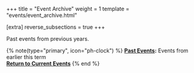 +++
title = "Event Archive"
weight = 1
template = "events/event_archive.html"

[extra]
reverse_subsections = true
+++

Past events from previous years.
<!-- more -->
{% note(type="primary", icon="ph-clock") %}
**[Past Events](@/events/archive/current.md):** Events from earlier this term  
<i class="ph-bold ph-bell me-2"></i>**[Return to Current Events](@/events/_index.md)**
{% end %}